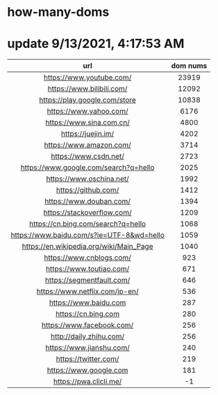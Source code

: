 # how-many-doms

# update 9/13/2021, 4:17:53 AM

url | dom nums
:-: | :-:
https://www.youtube.com/ | 23919
https://www.bilibili.com/ | 12092
https://play.google.com/store | 10838
https://www.yahoo.com/ | 6176
https://www.sina.com.cn/ | 4800
https://juejin.im/ | 4202
https://www.amazon.com/ | 3714
https://www.csdn.net/ | 2723
https://www.google.com/search?q=hello | 2025
https://www.oschina.net/ | 1992
https://github.com/ | 1412
https://www.douban.com/ | 1394
https://stackoverflow.com/ | 1209
https://cn.bing.com/search?q=hello | 1068
https://www.baidu.com/s?ie=UTF-8&wd=hello | 1059
https://en.wikipedia.org/wiki/Main_Page | 1040
https://www.cnblogs.com/ | 923
https://www.toutiao.com/ | 671
https://segmentfault.com/ | 646
https://www.netflix.com/jp-en/ | 536
https://www.baidu.com | 287
https://cn.bing.com | 280
https://www.facebook.com/ | 256
http://daily.zhihu.com/ | 256
https://www.jianshu.com/ | 240
https://twitter.com/ | 219
https://www.google.com | 181
https://pwa.clicli.me/ | -1
